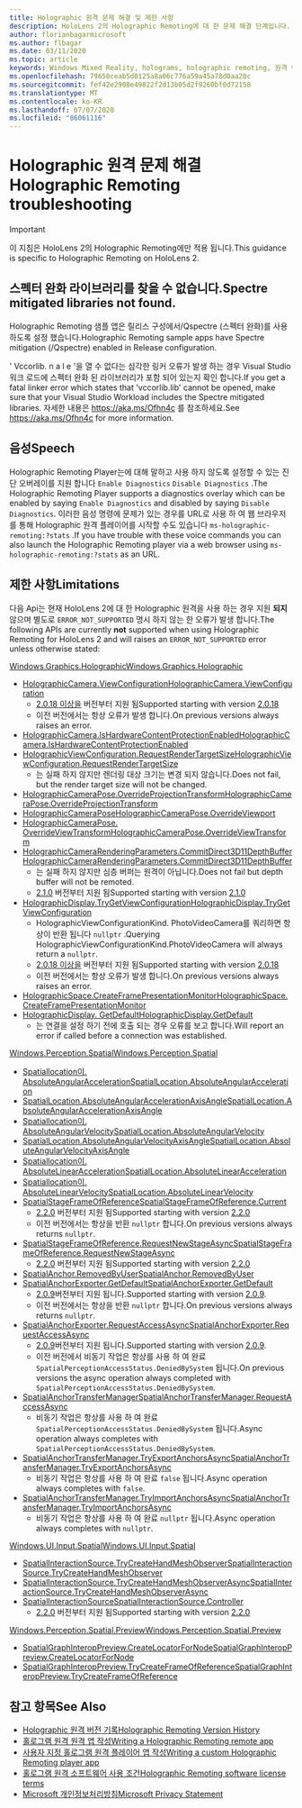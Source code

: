 ```yaml
---
title: Holographic 원격 문제 해결 및 제한 사항
description: HoloLens 2의 Holographic Remoting에 대 한 문제 해결 단계입니다.
author: florianbagarmicrosoft
ms.author: flbagar
ms.date: 03/11/2020
ms.topic: article
keywords: Windows Mixed Reality, holograms, holographic remoting, 원격 렌더링, 네트워크 렌더링, HoloLens, 원격 holograms, 문제 해결, 도움말
ms.openlocfilehash: 79650ceab5d0125a8a06c776a59a45a78d0aa20c
ms.sourcegitcommit: fef42e2908e49822f2d13b05d2f9260bf0d72158
ms.translationtype: MT
ms.contentlocale: ko-KR
ms.lasthandoff: 07/07/2020
ms.locfileid: "86061116"
---
```

# <a name="holographic-remoting-troubleshooting"></a><span data-ttu-id="5e5f8-104">Holographic 원격 문제 해결</span><span class="sxs-lookup"><span data-stu-id="5e5f8-104">Holographic Remoting troubleshooting</span></span>

> [!IMPORTANT]
> <span data-ttu-id="5e5f8-105">이 지침은 HoloLens 2의 Holographic Remoting에만 적용 됩니다.</span><span class="sxs-lookup"><span data-stu-id="5e5f8-105">This guidance is specific to Holographic Remoting on HoloLens 2.</span></span>

## <a name="spectre-mitigated-libraries-not-found"></a><span data-ttu-id="5e5f8-106">스펙터 완화 라이브러리를 찾을 수 없습니다.</span><span class="sxs-lookup"><span data-stu-id="5e5f8-106">Spectre mitigated libraries not found.</span></span>

<span data-ttu-id="5e5f8-107">Holographic Remoting 샘플 앱은 릴리스 구성에서/Qspectre (스펙터 완화)를 사용 하도록 설정 했습니다.</span><span class="sxs-lookup"><span data-stu-id="5e5f8-107">Holographic Remoting sample apps have Spectre mitigation (/Qspectre) enabled in Release configuration.</span></span>

<span data-ttu-id="5e5f8-108">' Vccorlib. n a l e '을 열 수 없다는 심각한 링커 오류가 발생 하는 경우 Visual Studio 워크 로드에 스펙터 완화 된 라이브러리가 포함 되어 있는지 확인 합니다.</span><span class="sxs-lookup"><span data-stu-id="5e5f8-108">If you get a fatal linker error which states that 'vccorlib.lib' cannot be opened, make sure that your Visual Studio Workload includes the Spectre mitigated libraries.</span></span> <span data-ttu-id="5e5f8-109">자세한 내용은 https://aka.ms/Ofhn4c 를 참조하세요.</span><span class="sxs-lookup"><span data-stu-id="5e5f8-109">See https://aka.ms/Ofhn4c for more information.</span></span>

## <a name="speech"></a><span data-ttu-id="5e5f8-110">음성</span><span class="sxs-lookup"><span data-stu-id="5e5f8-110">Speech</span></span>

<span data-ttu-id="5e5f8-111">Holographic Remoting Player는에 대해 말하고 사용 하지 않도록 설정할 수 있는 진단 오버레이를 지원 합니다 ```Enable Diagnostics``` ```Disable Diagnostics``` .</span><span class="sxs-lookup"><span data-stu-id="5e5f8-111">The Holographic Remoting Player supports a diagnostics overlay which can be enabled by saying ```Enable Diagnostics``` and disabled by saying ```Disable Diagnostics```.</span></span> <span data-ttu-id="5e5f8-112">이러한 음성 명령에 문제가 있는 경우를 URL로 사용 하 여 웹 브라우저를 통해 Holographic 원격 플레이어를 시작할 수도 있습니다 ```ms-holographic-remoting:?stats``` .</span><span class="sxs-lookup"><span data-stu-id="5e5f8-112">If you have trouble with these voice commands you can also launch the Holographic Remoting player via a web browser using ```ms-holographic-remoting:?stats``` as an URL.</span></span>

## <a name="limitations"></a><span data-ttu-id="5e5f8-113">제한 사항</span><span class="sxs-lookup"><span data-stu-id="5e5f8-113">Limitations</span></span>

<span data-ttu-id="5e5f8-114">다음 Api는 현재 HoloLens 2에 대 한 Holographic 원격을 사용 하는 경우 지원 **되지** 않으며 별도로 ```ERROR_NOT_SUPPORTED``` 명시 하지 않는 한 오류가 발생 합니다.</span><span class="sxs-lookup"><span data-stu-id="5e5f8-114">The following APIs are currently **not** supported when using Holographic Remoting for HoloLens 2 and will raises an ```ERROR_NOT_SUPPORTED``` error unless otherwise stated:</span></span>

[<span data-ttu-id="5e5f8-115">Windows.Graphics.Holographic</span><span class="sxs-lookup"><span data-stu-id="5e5f8-115">Windows.Graphics.Holographic</span></span>](https://docs.microsoft.com/uwp/api/windows.graphics.holographic)

* [<span data-ttu-id="5e5f8-116">HolographicCamera.ViewConfiguration</span><span class="sxs-lookup"><span data-stu-id="5e5f8-116">HolographicCamera.ViewConfiguration</span></span>](https://docs.microsoft.com/uwp/api/windows.graphics.holographic.holographiccamera.viewconfiguration)
  - <span data-ttu-id="5e5f8-117">[2.0.18 이상을](holographic-remoting-version-history.md#v2.0.18) 버전부터 지원 됨</span><span class="sxs-lookup"><span data-stu-id="5e5f8-117">Supported starting with version [2.0.18](holographic-remoting-version-history.md#v2.0.18)</span></span>
  - <span data-ttu-id="5e5f8-118">이전 버전에서는 항상 오류가 발생 합니다.</span><span class="sxs-lookup"><span data-stu-id="5e5f8-118">On previous versions always raises an error.</span></span>
* [<span data-ttu-id="5e5f8-119">HolographicCamera.IsHardwareContentProtectionEnabled</span><span class="sxs-lookup"><span data-stu-id="5e5f8-119">HolographicCamera.IsHardwareContentProtectionEnabled</span></span>](https://docs.microsoft.com/uwp/api/windows.graphics.holographic.holographiccamera.ishardwarecontentprotectionenabled#Windows_Graphics_Holographic_HolographicCamera_IsHardwareContentProtectionEnabled)
* [<span data-ttu-id="5e5f8-120">HolographicViewConfiguration.RequestRenderTargetSize</span><span class="sxs-lookup"><span data-stu-id="5e5f8-120">HolographicViewConfiguration.RequestRenderTargetSize</span></span>](https://docs.microsoft.com/uwp/api/windows.graphics.holographic.holographicviewconfiguration.requestrendertargetsize#Windows_Graphics_Holographic_HolographicViewConfiguration_RequestRenderTargetSize_Windows_Foundation_Size_)
  - <span data-ttu-id="5e5f8-121">는 실패 하지 않지만 렌더링 대상 크기는 변경 되지 않습니다.</span><span class="sxs-lookup"><span data-stu-id="5e5f8-121">Does not fail, but the render target size will not be changed.</span></span>
* [<span data-ttu-id="5e5f8-122">HolographicCameraPose.OverrideProjectionTransform</span><span class="sxs-lookup"><span data-stu-id="5e5f8-122">HolographicCameraPose.OverrideProjectionTransform</span></span>](https://docs.microsoft.com/uwp/api/windows.graphics.holographic.holographiccamerapose.overrideprojectiontransform)
* [<span data-ttu-id="5e5f8-123">HolographicCameraPose</span><span class="sxs-lookup"><span data-stu-id="5e5f8-123">HolographicCameraPose.OverrideViewport</span></span>](https://docs.microsoft.com/uwp/api/windows.graphics.holographic.holographiccamerapose.overrideviewport)
* [<span data-ttu-id="5e5f8-124">HolographicCameraPose. OverrideViewTransform</span><span class="sxs-lookup"><span data-stu-id="5e5f8-124">HolographicCameraPose.OverrideViewTransform</span></span>](https://docs.microsoft.com/uwp/api/windows.graphics.holographic.holographiccamerapose.overrideviewtransform)
* [<span data-ttu-id="5e5f8-125">HolographicCameraRenderingParameters.CommitDirect3D11DepthBuffer</span><span class="sxs-lookup"><span data-stu-id="5e5f8-125">HolographicCameraRenderingParameters.CommitDirect3D11DepthBuffer</span></span>](https://docs.microsoft.com/uwp/api/windows.graphics.holographic.holographiccamerarenderingparameters.commitdirect3d11depthbuffer#Windows_Graphics_Holographic_HolographicCameraRenderingParameters_CommitDirect3D11DepthBuffer_Windows_Graphics_DirectX_Direct3D11_IDirect3DSurface_)
  - <span data-ttu-id="5e5f8-126">는 실패 하지 않지만 심층 버퍼는 원격이 아닙니다.</span><span class="sxs-lookup"><span data-stu-id="5e5f8-126">Does not fail but depth buffer will not be remoted.</span></span>
  - <span data-ttu-id="5e5f8-127">[2.1.0](holographic-remoting-version-history.md#v2.1.0) 버전부터 지원 됨</span><span class="sxs-lookup"><span data-stu-id="5e5f8-127">Supported starting with version [2.1.0](holographic-remoting-version-history.md#v2.1.0)</span></span>
* [<span data-ttu-id="5e5f8-128">HolographicDisplay.TryGetViewConfiguration</span><span class="sxs-lookup"><span data-stu-id="5e5f8-128">HolographicDisplay.TryGetViewConfiguration</span></span>](https://docs.microsoft.com/uwp/api/windows.graphics.holographic.holographicdisplay.trygetviewconfiguration)
  - <span data-ttu-id="5e5f8-129">HolographicViewConfigurationKind. PhotoVideoCamera를 쿼리하면 항상이 반환 됩니다 ```nullptr``` .</span><span class="sxs-lookup"><span data-stu-id="5e5f8-129">Querying HolographicViewConfigurationKind.PhotoVideoCamera will always return a ```nullptr```.</span></span>
  - <span data-ttu-id="5e5f8-130">[2.0.18 이상을](holographic-remoting-version-history.md#v2.0.18) 버전부터 지원 됨</span><span class="sxs-lookup"><span data-stu-id="5e5f8-130">Supported starting with version [2.0.18](holographic-remoting-version-history.md#v2.0.18)</span></span>
  - <span data-ttu-id="5e5f8-131">이전 버전에서는 항상 오류가 발생 합니다.</span><span class="sxs-lookup"><span data-stu-id="5e5f8-131">On previous versions always raises an error.</span></span>
* [<span data-ttu-id="5e5f8-132">HolographicSpace.CreateFramePresentationMonitor</span><span class="sxs-lookup"><span data-stu-id="5e5f8-132">HolographicSpace.CreateFramePresentationMonitor</span></span>](https://docs.microsoft.com/uwp/api/windows.graphics.holographic.holographicspace.createframepresentationmonitor)
* [<span data-ttu-id="5e5f8-133">HolographicDisplay. GetDefault</span><span class="sxs-lookup"><span data-stu-id="5e5f8-133">HolographicDisplay.GetDefault</span></span>](https://docs.microsoft.com/uwp/api/windows.graphics.holographic.holographicdisplay.getdefault#Windows_Graphics_Holographic_HolographicDisplay_GetDefault)
  - <span data-ttu-id="5e5f8-134">는 연결을 설정 하기 전에 호출 되는 경우 오류를 보고 합니다.</span><span class="sxs-lookup"><span data-stu-id="5e5f8-134">Will report an error if called before a connection was established.</span></span>


[<span data-ttu-id="5e5f8-135">Windows.Perception.Spatial</span><span class="sxs-lookup"><span data-stu-id="5e5f8-135">Windows.Perception.Spatial</span></span>](https://docs.microsoft.com/uwp/api/windows.perception.spatial)

* [<span data-ttu-id="5e5f8-136">Spatiallocation이. AbsoluteAngularAcceleration</span><span class="sxs-lookup"><span data-stu-id="5e5f8-136">SpatialLocation.AbsoluteAngularAcceleration</span></span>](https://docs.microsoft.com/uwp/api/windows.perception.spatial.spatiallocation.absoluteangularacceleration)
* [<span data-ttu-id="5e5f8-137">SpatialLocation.AbsoluteAngularAccelerationAxisAngle</span><span class="sxs-lookup"><span data-stu-id="5e5f8-137">SpatialLocation.AbsoluteAngularAccelerationAxisAngle</span></span>](https://docs.microsoft.com/uwp/api/windows.perception.spatial.spatiallocation.absoluteangularaccelerationaxisangle)
* [<span data-ttu-id="5e5f8-138">Spatiallocation이. AbsoluteAngularVelocity</span><span class="sxs-lookup"><span data-stu-id="5e5f8-138">SpatialLocation.AbsoluteAngularVelocity</span></span>](https://docs.microsoft.com/uwp/api/windows.perception.spatial.spatiallocation.absoluteangularvelocity)
* [<span data-ttu-id="5e5f8-139">SpatialLocation.AbsoluteAngularVelocityAxisAngle</span><span class="sxs-lookup"><span data-stu-id="5e5f8-139">SpatialLocation.AbsoluteAngularVelocityAxisAngle</span></span>](https://docs.microsoft.com/uwp/api/windows.perception.spatial.spatiallocation.absoluteangularvelocityaxisangle)
* [<span data-ttu-id="5e5f8-140">Spatiallocation이. AbsoluteLinearAcceleration</span><span class="sxs-lookup"><span data-stu-id="5e5f8-140">SpatialLocation.AbsoluteLinearAcceleration</span></span>](https://docs.microsoft.com/uwp/api/windows.perception.spatial.spatiallocation.absolutelinearacceleration)
* [<span data-ttu-id="5e5f8-141">Spatiallocation이. AbsoluteLinearVelocity</span><span class="sxs-lookup"><span data-stu-id="5e5f8-141">SpatialLocation.AbsoluteLinearVelocity</span></span>](https://docs.microsoft.com/uwp/api/windows.perception.spatial.spatiallocation.absolutelinearvelocity)
* [<span data-ttu-id="5e5f8-142">SpatialStageFrameOfReference</span><span class="sxs-lookup"><span data-stu-id="5e5f8-142">SpatialStageFrameOfReference.Current</span></span>](https://docs.microsoft.com/uwp/api/windows.perception.spatial.spatialstageframeofreference.current)
  - <span data-ttu-id="5e5f8-143">[2.2.0](holographic-remoting-version-history.md#v2.2.0) 버전부터 지원 됨</span><span class="sxs-lookup"><span data-stu-id="5e5f8-143">Supported starting with version [2.2.0](holographic-remoting-version-history.md#v2.2.0)</span></span>
  - <span data-ttu-id="5e5f8-144">이전 버전에서는 항상을 반환 ```nullptr``` 합니다.</span><span class="sxs-lookup"><span data-stu-id="5e5f8-144">On previous versions always returns ```nullptr```.</span></span>
* [<span data-ttu-id="5e5f8-145">SpatialStageFrameOfReference.RequestNewStageAsync</span><span class="sxs-lookup"><span data-stu-id="5e5f8-145">SpatialStageFrameOfReference.RequestNewStageAsync</span></span>](https://docs.microsoft.com/uwp/api/windows.perception.spatial.spatialstageframeofreference.requestnewstageasync)
  - <span data-ttu-id="5e5f8-146">[2.2.0](holographic-remoting-version-history.md#v2.2.0) 버전부터 지원 됨</span><span class="sxs-lookup"><span data-stu-id="5e5f8-146">Supported starting with version [2.2.0](holographic-remoting-version-history.md#v2.2.0)</span></span>
* [<span data-ttu-id="5e5f8-147">SpatialAnchor.RemovedByUser</span><span class="sxs-lookup"><span data-stu-id="5e5f8-147">SpatialAnchor.RemovedByUser</span></span>](https://docs.microsoft.com/uwp/api/windows.perception.spatial.spatialanchor.removedbyuser)
* [<span data-ttu-id="5e5f8-148">SpatialAnchorExporter.GetDefault</span><span class="sxs-lookup"><span data-stu-id="5e5f8-148">SpatialAnchorExporter.GetDefault</span></span>](https://docs.microsoft.com/uwp/api/windows.perception.spatial.spatialanchorexporter.getdefault
)
  - <span data-ttu-id="5e5f8-149">[2.0.9](holographic-remoting-version-history.md#v2.0.9)버전부터 지원 됩니다.</span><span class="sxs-lookup"><span data-stu-id="5e5f8-149">Supported starting with version [2.0.9](holographic-remoting-version-history.md#v2.0.9).</span></span> 
  - <span data-ttu-id="5e5f8-150">이전 버전에서는 항상을 반환 ```nullptr``` 합니다.</span><span class="sxs-lookup"><span data-stu-id="5e5f8-150">On previous versions always returns ```nullptr```.</span></span> 
* [<span data-ttu-id="5e5f8-151">SpatialAnchorExporter.RequestAccessAsync</span><span class="sxs-lookup"><span data-stu-id="5e5f8-151">SpatialAnchorExporter.RequestAccessAsync</span></span>](https://docs.microsoft.com/uwp/api/windows.perception.spatial.spatialanchorexporter.requestaccessasync
)
  - <span data-ttu-id="5e5f8-152">[2.0.9](holographic-remoting-version-history.md#v2.0.9)버전부터 지원 됩니다.</span><span class="sxs-lookup"><span data-stu-id="5e5f8-152">Supported starting with version [2.0.9](holographic-remoting-version-history.md#v2.0.9).</span></span> 
  - <span data-ttu-id="5e5f8-153">이전 버전에서 비동기 작업은 항상를 사용 하 여 완료 ```SpatialPerceptionAccessStatus.DeniedBySystem``` 됩니다.</span><span class="sxs-lookup"><span data-stu-id="5e5f8-153">On previous versions the async operation always completed with ```SpatialPerceptionAccessStatus.DeniedBySystem```.</span></span>
* [<span data-ttu-id="5e5f8-154">SpatialAnchorTransferManager</span><span class="sxs-lookup"><span data-stu-id="5e5f8-154">SpatialAnchorTransferManager.RequestAccessAsync</span></span>](https://docs.microsoft.com/uwp/api/windows.perception.spatial.spatialanchortransfermanager.requestaccessasync#Windows_Perception_Spatial_SpatialAnchorTransferManager_RequestAccessAsync)
  - <span data-ttu-id="5e5f8-155">비동기 작업은 항상를 사용 하 여 완료 ```SpatialPerceptionAccessStatus.DeniedBySystem``` 됩니다.</span><span class="sxs-lookup"><span data-stu-id="5e5f8-155">Async operation always completes with ```SpatialPerceptionAccessStatus.DeniedBySystem```.</span></span>
* [<span data-ttu-id="5e5f8-156">SpatialAnchorTransferManager.TryExportAnchorsAsync</span><span class="sxs-lookup"><span data-stu-id="5e5f8-156">SpatialAnchorTransferManager.TryExportAnchorsAsync</span></span>](https://docs.microsoft.com/uwp/api/windows.perception.spatial.spatialanchortransfermanager.tryexportanchorsasync#Windows_Perception_Spatial_SpatialAnchorTransferManager_TryExportAnchorsAsync_Windows_Foundation_Collections_IIterable_Windows_Foundation_Collections_IKeyValuePair_System_String_Windows_Perception_Spatial_SpatialAnchor___Windows_Storage_Streams_IOutputStream_)
  - <span data-ttu-id="5e5f8-157">비동기 작업은 항상를 사용 하 여 완료 ```false``` 됩니다.</span><span class="sxs-lookup"><span data-stu-id="5e5f8-157">Async operation always completes with ```false```.</span></span>
* [<span data-ttu-id="5e5f8-158">SpatialAnchorTransferManager.TryImportAnchorsAsync</span><span class="sxs-lookup"><span data-stu-id="5e5f8-158">SpatialAnchorTransferManager.TryImportAnchorsAsync</span></span>](https://docs.microsoft.com/uwp/api/windows.perception.spatial.spatialanchortransfermanager.tryimportanchorsasync
)
  - <span data-ttu-id="5e5f8-159">비동기 작업은 항상를 사용 하 여 완료 ```nullptr``` 됩니다.</span><span class="sxs-lookup"><span data-stu-id="5e5f8-159">Async operation always completes with ```nullptr```.</span></span>

[<span data-ttu-id="5e5f8-160">Windows.UI.Input.Spatial</span><span class="sxs-lookup"><span data-stu-id="5e5f8-160">Windows.UI.Input.Spatial</span></span>](https://docs.microsoft.com/uwp/api/windows.ui.input.spatial)

* [<span data-ttu-id="5e5f8-161">SpatialInteractionSource.TryCreateHandMeshObserver</span><span class="sxs-lookup"><span data-stu-id="5e5f8-161">SpatialInteractionSource.TryCreateHandMeshObserver</span></span>](https://docs.microsoft.com/uwp/api/windows.ui.input.spatial.spatialinteractionsource.trycreatehandmeshobserver#Windows_UI_Input_Spatial_SpatialInteractionSource_TryCreateHandMeshObserver)
* [<span data-ttu-id="5e5f8-162">SpatialInteractionSource.TryCreateHandMeshObserverAsync</span><span class="sxs-lookup"><span data-stu-id="5e5f8-162">SpatialInteractionSource.TryCreateHandMeshObserverAsync</span></span>](https://docs.microsoft.com/uwp/api/windows.ui.input.spatial.spatialinteractionsource.trycreatehandmeshobserverasync)
* [<span data-ttu-id="5e5f8-163">SpatialInteractionSource</span><span class="sxs-lookup"><span data-stu-id="5e5f8-163">SpatialInteractionSource.Controller</span></span>](https://docs.microsoft.com/uwp/api/windows.ui.input.spatial.spatialinteractionsource.controller#Windows_UI_Input_Spatial_SpatialInteractionSource_Controller)
  - <span data-ttu-id="5e5f8-164">[2.2.0](holographic-remoting-version-history.md#v2.2.0) 버전부터 지원 됨</span><span class="sxs-lookup"><span data-stu-id="5e5f8-164">Supported starting with version [2.2.0](holographic-remoting-version-history.md#v2.2.0)</span></span>

[<span data-ttu-id="5e5f8-165">Windows.Perception.Spatial.Preview</span><span class="sxs-lookup"><span data-stu-id="5e5f8-165">Windows.Perception.Spatial.Preview</span></span>](https://docs.microsoft.com/uwp/api/windows.perception.spatial.preview)

* [<span data-ttu-id="5e5f8-166">SpatialGraphInteropPreview.CreateLocatorForNode</span><span class="sxs-lookup"><span data-stu-id="5e5f8-166">SpatialGraphInteropPreview.CreateLocatorForNode</span></span>](https://docs.microsoft.com/uwp/api/windows.perception.spatial.preview.spatialgraphinteroppreview.createlocatorfornode)
* [<span data-ttu-id="5e5f8-167">SpatialGraphInteropPreview.TryCreateFrameOfReference</span><span class="sxs-lookup"><span data-stu-id="5e5f8-167">SpatialGraphInteropPreview.TryCreateFrameOfReference</span></span>](https://docs.microsoft.com/uwp/api/windows.perception.spatial.preview.spatialgraphinteroppreview.trycreateframeofreference)

## <a name="see-also"></a><span data-ttu-id="5e5f8-168">참고 항목</span><span class="sxs-lookup"><span data-stu-id="5e5f8-168">See Also</span></span>
* [<span data-ttu-id="5e5f8-169">Holographic 원격 버전 기록</span><span class="sxs-lookup"><span data-stu-id="5e5f8-169">Holographic Remoting Version History</span></span>](holographic-remoting-version-history.md)
* [<span data-ttu-id="5e5f8-170">홀로그램 원격 원격 앱 작성</span><span class="sxs-lookup"><span data-stu-id="5e5f8-170">Writing a Holographic Remoting remote app</span></span>](holographic-remoting-create-host.md)
* [<span data-ttu-id="5e5f8-171">사용자 지정 홀로그램 원격 플레이어 앱 작성</span><span class="sxs-lookup"><span data-stu-id="5e5f8-171">Writing a custom Holographic Remoting player app</span></span>](holographic-remoting-create-player.md)
* [<span data-ttu-id="5e5f8-172">홀로그램 원격 소프트웨어 사용 조건</span><span class="sxs-lookup"><span data-stu-id="5e5f8-172">Holographic Remoting software license terms</span></span>](https://docs.microsoft.com/legal/mixed-reality/microsoft-holographic-remoting-software-license-terms)
* [<span data-ttu-id="5e5f8-173">Microsoft 개인정보처리방침</span><span class="sxs-lookup"><span data-stu-id="5e5f8-173">Microsoft Privacy Statement</span></span>](https://go.microsoft.com/fwlink/?LinkId=521839)
